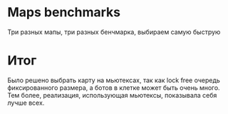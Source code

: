 # Maps benchmarks

Три разных мапы, три разных бенчмарка, выбираем самую быструю

# Итог

Было решено выбрать карту на мьютексах, так как lock free очередь фиксированного размера, а ботов в клетке может быть очень много. Тем более, реализация, использующая мьютексы, показывала себя лучше всех.
